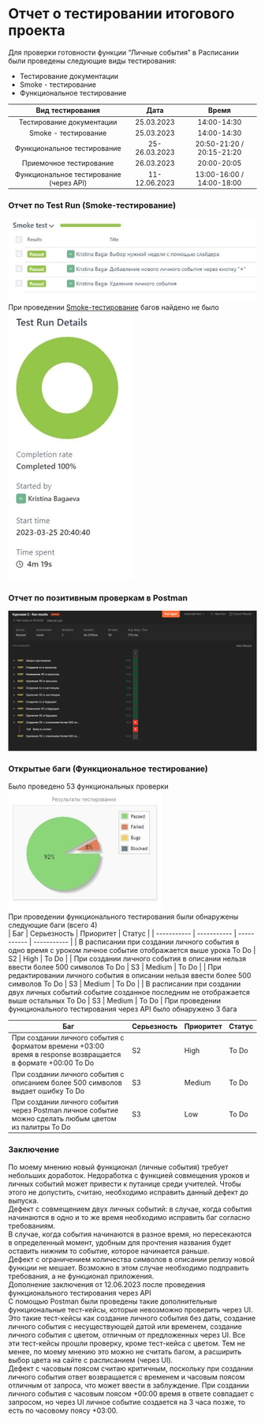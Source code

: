 # Отчет о тестировании итогового проекта  
Для проверки готовности функции “Личные события” в Расписании были проведены следующие виды тестирования:   
- Тестирование документации
- Smoke - тестирование
- Функциональное тестирование

| Вид тестирования  | Дата |  Время |
| :-: | :-: | :-: |
| Тестирование документации  | 25.03.2023   |  14:00-14:30 |
| Smoke - тестирование  | 25.03.2023   |  14:00-14:30 |
| Функциональное тестирование | 25-26.03.2023   |  20:50-21:20 / 20:15-21:20 |
| Приемочное тестирование | 26.03.2023  |  20:00-20:05 |
| Функциональное тестирование (через API)  | 11-12.06.2023  |  13:00-16:00 / 14:00-18:00 |
### Отчет по Test Run (Smoke-тестирование)   
![ ](https://github.com/KristiinaB/SkyJob/blob/56f8ee67cd067cc5426beaf3833bad6333646de8/Pics/d7bf9d6c-c376-4ceb-8b2b-2c3ab0fca9e7.jpeg)   
При проведении [Smoke-тестирование](https://app.qase.io/public/report/93a68377d4be1bda78fe5076855bb6f3dd1c5465) багов найдено не было   
![ ](https://github.com/KristiinaB/SkyJob/blob/56f8ee67cd067cc5426beaf3833bad6333646de8/Pics/9373037b-46c7-4cd8-a257-35781221b5c3.jpeg)  
### Отчет по позитивным проверкам в Postman 
![ ](https://github.com/KristiinaB/SkyJob/blob/56f8ee67cd067cc5426beaf3833bad6333646de8/Pics/run.jpg)  
### Открытые баги (Функциональное тестирование)  
Было проведено 53 функциональных проверки  
![ ](https://github.com/KristiinaB/SkyJob/blob/56f8ee67cd067cc5426beaf3833bad6333646de8/Pics/19f22536-6286-46de-b8dc-614697026c6b.jpeg)  
При проведении функционального тестирования были обнаружены следующие баги (всего 4)   
| Баг | Серьезность | Приоритет | Статус |
| ----------- | ----------- | ----------- | ----------- |
| В расписании при создании личного события в одно время с уроком личное событие отображается выше урока To Do | S2 | High | To Do |
| При создании личного события в описании нельзя ввести более 500 символов To Do  | S3 | Medium | To Do |
| При редактировании личного события в описании нельзя ввести более 500 символов To Do | S3 | Medium | To Do |
| В расписании при создании двух личных событий событие созданное последним не отображается выше остальных To Do | S3 | Medium | To Do |
При проведении функционального тестирования через API было обнаружено 3 бага   

| Баг | Серьезность | Приоритет | Статус |
| ----------- | ----------- | ----------- | ----------- |
| При создании личного события с форматом времени +03:00 время в response возвращается в формате +00:00 To Do  | S2 | High | To Do |
| При создании личного события с описанием более 500 символов выдает ошибку To Do | S3 | Medium | To Do |
| При создании личного события через Postman личное событие можно сделать любым цветом из палитры To Do | S3 | Low | To Do |
### Заключение  
По моему мнению новый функционал (личные события) требует небольших доработок. Недоработка с функцией совмещения уроков и личных событий может привести к путанице среди учителей. Чтобы этого не допустить, считаю, необходимо исправить данный дефект до выпуска.   
Дефект с совмещением двух личных событий: в случае, когда события начинаются в одно и то же время необходимо исправить баг согласно требованиям.   
В случае, когда события начинаются в разное время, но пересекаются в определенный момент, удобным для прочтения названия будет оставить нижним то событие, которое начинается раньше.  
Дефект с ограничением количества символов в описании релизу новой функции не мешает. Возможно в этом случае необходимо подправить требования, а не функционал приложения.   
Дополнение заключения от 12.06.2023 после проведения функционального тестирования через API  
С помощью Postman были проведены такие дополнительные функциональные тест-кейсы, которые невозможно проверить через UI. Это такие тест-кейсы как создание личного события без даты, создание личного события с несуществующей датой или временем, создание личного события с цветом, отличным от предложенных через UI. Все эти тест-кейсы прошли проверку, кроме тест-кейса с цветом. Тем не менее, по моему мнению это можно не считать багом, а расширить выбор цвета на сайте с расписанием (через UI).   
Дефект с часовым поясом считаю критичным, поскольку при создании личного события ответ возвращается с временем и часовым поясом отличным от запроса, что может ввести в заблуждение. При создании личного события с часовым поясом +00:00 время в ответе совпадает с запросом, но через UI личное событие создается на 3 часа позже, то есть по часовому поясу +03:00. 

